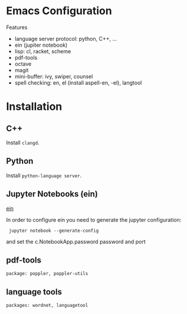 # Emacs Configuration

Features

- language server protocol: python, C++, ...
- ein (jupiter notebook)
- lisp: cl, racket, scheme
- pdf-tools
- octave
- magit
- mini-buffer: ivy, swiper, counsel
- spell checking: en, el (install aspell-en, -el), langtool

# Installation

## C++

Install `clangd`.

## Python

Install `python-language server`.

## Jupyter Notebooks (ein)

[ein](https://github.com/millejoh/emacs-ipython-notebook)


In order to configure ein you need to generate the jupyter configuration:


` jupyter notebook --generate-config`


and set the c.NotebookApp.password password and port

## pdf-tools


` package: poppler, poppler-utils `


## language tools

`packages: wordnet, languagetool`

